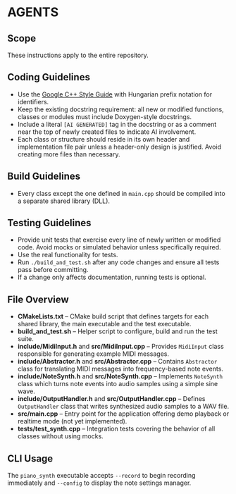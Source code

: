 # AGENTS

## Scope
These instructions apply to the entire repository.

## Coding Guidelines
- Use the [Google C++ Style Guide](https://google.github.io/styleguide/cppguide.html) with Hungarian prefix notation for identifiers.
- Keep the existing docstring requirement: all new or modified functions, classes or modules must include Doxygen-style docstrings.
- Include a literal `[AI GENERATED]` tag in the docstring or as a comment near the top of newly created files to indicate AI involvement.
- Each class or structure should reside in its own header and implementation file pair unless a header-only design is justified. Avoid creating more files than necessary.

## Build Guidelines
- Every class except the one defined in `main.cpp` should be compiled into a separate shared library (DLL).

## Testing Guidelines
- Provide unit tests that exercise every line of newly written or modified code. Avoid mocks or simulated behavior unless specifically required.
- Use the real functionality for tests.
- Run `./build_and_test.sh` after any code changes and ensure all tests pass before committing.
- If a change only affects documentation, running tests is optional.

## File Overview
- **CMakeLists.txt** – CMake build script that defines targets for each shared library, the main executable and the test executable.
- **build_and_test.sh** – Helper script to configure, build and run the test suite.
- **include/MidiInput.h** and **src/MidiInput.cpp** – Provides `MidiInput` class responsible for generating example MIDI messages.
- **include/Abstractor.h** and **src/Abstractor.cpp** – Contains `Abstractor` class for translating MIDI messages into frequency-based note events.
- **include/NoteSynth.h** and **src/NoteSynth.cpp** – Implements `NoteSynth` class which turns note events into audio samples using a simple sine wave.
- **include/OutputHandler.h** and **src/OutputHandler.cpp** – Defines `OutputHandler` class that writes synthesized audio samples to a WAV file.
- **src/main.cpp** – Entry point for the application offering demo playback or realtime mode (not yet implemented).
- **tests/test_synth.cpp** – Integration tests covering the behavior of all classes without using mocks.

## CLI Usage
The `piano_synth` executable accepts `--record` to begin recording immediately and `--config` to display the note settings manager.
